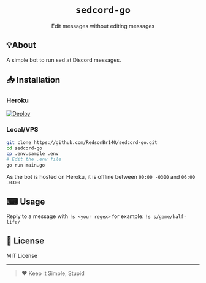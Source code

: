 <h1 align=center><code>sedcord-go</code></h1>
<p align=center>Edit messages without editing messages</p>

## 💡About
A simple bot to run sed at Discord messages.

## 📥 Installation

### Heroku
[![Deploy](https://www.herokucdn.com/deploy/button.svg)](https://heroku.com/deploy?template=https://github.com/RedsonBr140/sedcord-go)

### Local/VPS
```sh
git clone https://github.com/RedsonBr140/sedcord-go.git
cd sedcord-go
cp .env.sample .env
# Edit the .env file
go run main.go
```
<!--
Not anymore, thank you heroku.
### Add sedcord to your server
Don't want to self-host the bot? Ok, you can add it to you server by clicking [here](https://discord.com/api/oauth2/authorize?client_id=982312252793307196&permissions=8&scope=bot)
-->
As the bot is hosted on Heroku, it is offline between `00:00 -0300` and `06:00 -0300`

## ⌨ Usage
Reply to a message with `!s <your regex>` for example: `!s s/game/half-life/`

## 💌 License
MIT License

---
> ❤️ Keep It Simple, Stupid
